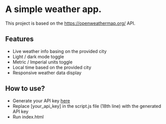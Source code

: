 # A simple weather app.

This project is based on the https://openweathermap.org/ API.


## Features

- Live weather info basing on the provided city
- Light / dark mode toggle
- Metric / Imperial units toggle
- Local time based on the provided city
- Responsive weather data display

## How to use?

- Generate your API key [here](https://openweathermap.org/api)
- Replace [your_api_key] in the script.js file (18th line) with the generated API key
- Run index.html